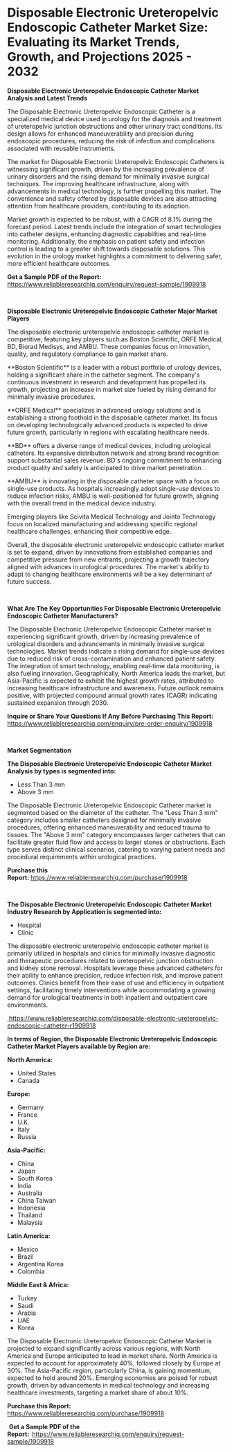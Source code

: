 <p><h1>Disposable Electronic Ureteropelvic Endoscopic Catheter Market Size: Evaluating its Market Trends, Growth, and Projections 2025 - 2032</h1></p><p><strong>Disposable Electronic Ureteropelvic Endoscopic Catheter Market Analysis and Latest Trends</strong></p>
<p><p>The Disposable Electronic Ureteropelvic Endoscopic Catheter is a specialized medical device used in urology for the diagnosis and treatment of ureteropelvic junction obstructions and other urinary tract conditions. Its design allows for enhanced maneuverability and precision during endoscopic procedures, reducing the risk of infection and complications associated with reusable instruments.</p><p>The market for Disposable Electronic Ureteropelvic Endoscopic Catheters is witnessing significant growth, driven by the increasing prevalence of urinary disorders and the rising demand for minimally invasive surgical techniques. The improving healthcare infrastructure, along with advancements in medical technology, is further propelling this market. The convenience and safety offered by disposable devices are also attracting attention from healthcare providers, contributing to its adoption.</p><p>Market growth is expected to be robust, with a CAGR of 8.1% during the forecast period. Latest trends include the integration of smart technologies into catheter designs, enhancing diagnostic capabilities and real-time monitoring. Additionally, the emphasis on patient safety and infection control is leading to a greater shift towards disposable solutions. This evolution in the urology market highlights a commitment to delivering safer, more efficient healthcare outcomes.</p></p>
<p><strong>Get a Sample PDF of the Report:&nbsp;</strong> <a href="https://www.reliableresearchiq.com/enquiry/request-sample/1909918?utm_campaign=1159&utm_medium=2&utm_source=Github&utm_content=ia&utm_term=16042025&utm_id=disposable-electronic-ureteropelvic-endoscopic-catheter">https://www.reliableresearchiq.com/enquiry/request-sample/1909918</a></p>
<p>&nbsp;</p>
<p><strong>Disposable Electronic Ureteropelvic Endoscopic Catheter Major Market Players</strong></p>
<p><p>The disposable electronic ureteropelvic endoscopic catheter market is competitive, featuring key players such as Boston Scientific, ORFE Medical, BD, Biorad Medisys, and AMBU. These companies focus on innovation, quality, and regulatory compliance to gain market share. </p><p>**Boston Scientific** is a leader with a robust portfolio of urology devices, holding a significant share in the catheter segment. The company's continuous investment in research and development has propelled its growth, projecting an increase in market size fueled by rising demand for minimally invasive procedures.</p><p>**ORFE Medical** specializes in advanced urology solutions and is establishing a strong foothold in the disposable catheter market. Its focus on developing technologically advanced products is expected to drive future growth, particularly in regions with escalating healthcare needs.</p><p>**BD** offers a diverse range of medical devices, including urological catheters. Its expansive distribution network and strong brand recognition support substantial sales revenue. BD's ongoing commitment to enhancing product quality and safety is anticipated to drive market penetration.</p><p>**AMBU** is innovating in the disposable catheter space with a focus on single-use products. As hospitals increasingly adopt single-use devices to reduce infection risks, AMBU is well-positioned for future growth, aligning with the overall trend in the medical device industry.</p><p>Emerging players like Scivita Medical Technology and Jointo Technology focus on localized manufacturing and addressing specific regional healthcare challenges, enhancing their competitive edge.</p><p>Overall, the disposable electronic ureteropelvic endoscopic catheter market is set to expand, driven by innovations from established companies and competitive pressure from new entrants, projecting a growth trajectory aligned with advances in urological procedures. The market's ability to adapt to changing healthcare environments will be a key determinant of future success.</p></p>
<p>&nbsp;</p>
<p><strong>What Are The Key Opportunities For Disposable Electronic Ureteropelvic Endoscopic Catheter Manufacturers?</strong></p>
<p><p>The Disposable Electronic Ureteropelvic Endoscopic Catheter market is experiencing significant growth, driven by increasing prevalence of urological disorders and advancements in minimally invasive surgical technologies. Market trends indicate a rising demand for single-use devices due to reduced risk of cross-contamination and enhanced patient safety. The integration of smart technology, enabling real-time data monitoring, is also fueling innovation. Geographically, North America leads the market, but Asia-Pacific is expected to exhibit the highest growth rates, attributed to increasing healthcare infrastructure and awareness. Future outlook remains positive, with projected compound annual growth rates (CAGR) indicating sustained expansion through 2030.</p></p>
<p><strong>Inquire or Share Your Questions If Any Before Purchasing This Report:</strong> <a href="https://www.reliableresearchiq.com/enquiry/pre-order-enquiry/1909918?utm_campaign=1159&utm_medium=2&utm_source=Github&utm_content=ia&utm_term=16042025&utm_id=disposable-electronic-ureteropelvic-endoscopic-catheter">https://www.reliableresearchiq.com/enquiry/pre-order-enquiry/1909918</a></p>
<p>&nbsp;</p>
<p><strong>Market Segmentation</strong></p>
<p><strong>The Disposable Electronic Ureteropelvic Endoscopic Catheter Market Analysis by types is segmented into:</strong></p>
<p><ul><li>Less Than 3 mm</li><li>Above 3 mm</li></ul></p>
<p><p>The Disposable Electronic Ureteropelvic Endoscopic Catheter market is segmented based on the diameter of the catheter. The "Less Than 3 mm" category includes smaller catheters designed for minimally invasive procedures, offering enhanced maneuverability and reduced trauma to tissues. The "Above 3 mm" category encompasses larger catheters that can facilitate greater fluid flow and access to larger stones or obstructions. Each type serves distinct clinical scenarios, catering to varying patient needs and procedural requirements within urological practices.</p></p>
<p><strong>Purchase this Report:&nbsp;</strong><a href="https://www.reliableresearchiq.com/purchase/1909918?utm_campaign=1159&utm_medium=2&utm_source=Github&utm_content=ia&utm_term=16042025&utm_id=disposable-electronic-ureteropelvic-endoscopic-catheter">https://www.reliableresearchiq.com/purchase/1909918</a></p>
<p>&nbsp;</p>
<p><strong>The Disposable Electronic Ureteropelvic Endoscopic Catheter Market Industry Research by Application is segmented into:</strong></p>
<p><ul><li>Hospital</li><li>Clinic</li></ul></p>
<p><p>The disposable electronic ureteropelvic endoscopic catheter market is primarily utilized in hospitals and clinics for minimally invasive diagnostic and therapeutic procedures related to ureteropelvic junction obstruction and kidney stone removal. Hospitals leverage these advanced catheters for their ability to enhance precision, reduce infection risk, and improve patient outcomes. Clinics benefit from their ease of use and efficiency in outpatient settings, facilitating timely interventions while accommodating a growing demand for urological treatments in both inpatient and outpatient care environments.</p></p>
<p><a href="https://www.reliableresearchiq.com/disposable-electronic-ureteropelvic-endoscopic-catheter-r1909918?utm_campaign=1159&utm_medium=2&utm_source=Github&utm_content=ia&utm_term=16042025&utm_id=disposable-electronic-ureteropelvic-endoscopic-catheter">&nbsp;https://www.reliableresearchiq.com/disposable-electronic-ureteropelvic-endoscopic-catheter-r1909918</a></p>
<p><strong>In terms of Region, the Disposable Electronic Ureteropelvic Endoscopic Catheter Market Players available by Region are:</strong></p>
<p>
    <p> <strong> North America: </strong>
        <ul>
            <li>United States</li>
            <li>Canada</li>
        </ul>
        </p> 
    <p> <strong> Europe: </strong>
        <ul>
            <li>Germany</li>
            <li>France</li>
            <li>U.K.</li>
            <li>Italy</li>
            <li>Russia</li>
        </ul>
        </p> 
    <p> <strong> Asia-Pacific: </strong>
        <ul>
            <li>China</li>
            <li>Japan</li>
            <li>South Korea</li>
            <li>India</li>
            <li>Australia</li>
            <li>China Taiwan</li>
            <li>Indonesia</li>
            <li>Thailand</li>
            <li>Malaysia</li>
        </ul>
        </p> 
    <p> <strong> Latin America: </strong>
        <ul>
            <li>Mexico</li>
            <li>Brazil</li>
            <li>Argentina Korea</li>
            <li>Colombia</li>
        </ul>
        </p> 
    <p> <strong> Middle East & Africa: </strong>
        <ul>
            <li>Turkey</li>
            <li>Saudi</li>
            <li>Arabia</li>
            <li>UAE</li>
            <li>Korea</li>
        </ul>
    </p>
    </p>
<p><p>The Disposable Electronic Ureteropelvic Endoscopic Catheter Market is projected to expand significantly across various regions, with North America and Europe anticipated to lead in market share. North America is expected to account for approximately 40%, followed closely by Europe at 30%. The Asia-Pacific region, particularly China, is gaining momentum, expected to hold around 20%. Emerging economies are poised for robust growth, driven by advancements in medical technology and increasing healthcare investments, targeting a market share of about 10%.</p></p>
<p><strong>Purchase this Report: </strong><a href="https://www.reliableresearchiq.com/purchase/1909918?utm_campaign=1159&utm_medium=2&utm_source=Github&utm_content=ia&utm_term=16042025&utm_id=disposable-electronic-ureteropelvic-endoscopic-catheter">https://www.reliableresearchiq.com/purchase/1909918</a></p>
<p>&nbsp;<strong>Get a Sample PDF of the Report:&nbsp;&nbsp;</strong><a href="https://www.reliableresearchiq.com/enquiry/request-sample/1909918?utm_campaign=1159&utm_medium=2&utm_source=Github&utm_content=ia&utm_term=16042025&utm_id=disposable-electronic-ureteropelvic-endoscopic-catheter">https://www.reliableresearchiq.com/enquiry/request-sample/1909918</a></p>
<p><strong></strong></p>
<p><p></p><p></p><p></p></p>